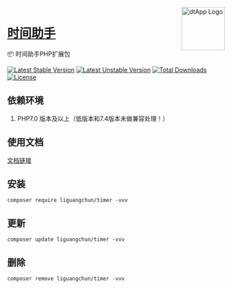 <img align="right" width="100" src="https://aliyun.oss.dtapp.net/public/hao/images/ico.png" alt="dtApp Logo"/>

<h1 align="left"><a href="https://www.dtapp.net/">时间助手</a></h1>

📦 时间助手PHP扩展包

[![Latest Stable Version](https://poser.pugx.org/liguangchun/timer/v/stable)](https://packagist.org/packages/liguangchun/timer) 
[![Latest Unstable Version](https://poser.pugx.org/liguangchun/timer/v/unstable)](https://packagist.org/packages/liguangchun/timer) 
[![Total Downloads](https://poser.pugx.org/liguangchun/timer/downloads)](https://packagist.org/packages/liguangchun/timer) 
[![License](https://poser.pugx.org/liguangchun/timer/license)](https://packagist.org/packages/liguangchun/timer)

## 依赖环境

1. PHP7.0 版本及以上（低版本和7.4版本未做兼容处理！）

## 使用文档

[文档链接][https://apidoc.dtapp.net/web/#/10]

## 安装

```text
composer require liguangchun/timer -vvv
```

## 更新

```text
composer update liguangchun/timer -vvv
```

## 删除

```text
composer remove liguangchun/timer -vvv
```


[https://apidoc.dtapp.net/web/#/10]: https://apidoc.dtapp.net/web/#/10
